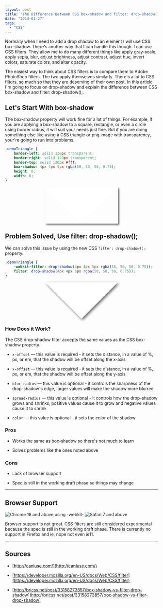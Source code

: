```yaml
---
layout: post
title: "The Difference Between CSS box-shadow and filter: drop-shadow();"
date: "2014-01-27"
tags: 
  - "CSS"
---
```


<p class="intro"><span class="dropcap">N</span>ormally when I need to add a drop shadow to an element I will use CSS box-shadow. There's another way that I can handle this though. I can use CSS filters. They allow me to do many different things like apply gray-scale, apply sepia, blur, adjust brightness, adjust contrast, adjust hue, invert colors, saturate colors, and alter opacity.</p>

The easiest way to think about CSS filters is to compare them to Adobe PhotoShop filters. The two apply themselves similarly. There's a lot to CSS filters, so much so that they are deserving of their own post. In this article I'm going to focus on drop-shadow and explain the difference between CSS box-shadow and filter: drop-shadow();.

<style>
.demoTriangle { border-left: solid 120px transparent; border-right: solid 120px transparent; border-top: solid 120px #fff; height: 0; margin: 0 auto; width: 0; } .boxShadow { box-shadow: 4px 4px 5px rgba(50, 50, 50, 0.75); } .dropShadow { -webkit-filter: drop-shadow(4px 4px 5px rgba(50, 50, 50, 0.75)); filter: drop-shadow(4px 4px 5px rgba(50, 50, 50, 0.75)); }
</style>

## Let's Start With box-shadow

The box-shadow property will work fine for a lot of things. For example, If you are applying a box-shadow to a square, rectangle, or even a circle using border radius, it will suit your needs just fine. But if you are doing something else like using a CSS triangle or png image with transparency, your're going to run into problems.

```css
.demoTriangle { 
    border-left: solid 120px transparent; 
    border-right: solid 120px transparent; 
    border-top: solid 120px #fff; 
    box-shadow: 4px 4px 5px rgba(50, 50, 50, 0.75);
    height: 0; 
    width: 0; 
}
```

<style>
#demo1 { display: flex; justify-content: center; } #demo1 .demoTriangle { border-left: solid 120px transparent; border-right: solid 120px transparent; border-top: solid 120px #fff; box-shadow: 4px 4px 5px rgba(50, 50, 50, 0.75); height: 0; width: 0; }
</style>

<div id="demo1" class="demoBox demoBox--alt02">
<div class="demoTriangle boxShadow">&nbsp;</div>
</div>

## Problem Solved, Use filter: drop-shadow();

We can solve this issue by using the new CSS `filter: drop-shadow();` property.

```css
.demoTriangle { 
    -webkit-filter: drop-shadow(4px 4px 5px rgba(50, 50, 50, 0.75));
    filter: drop-shadow(4px 4px 5px rgba(50, 50, 50, 0.75));
}
```

<style>
#demo2 { display: flex; justify-content: center; } #demo2 .demoTriangle { border-left: solid 120px transparent; border-right: solid 120px transparent; border-top: solid 120px #fff; height: 0; width: 0; -webkit-filter: drop-shadow(4px 4px 5px rgba(50, 50, 50, 0.75)); filter: drop-shadow(4px 4px 5px rgba(50, 50, 50, 0.75)); }
</style>

<div id="demo2" class="demoBox demoBox--alt03">
<div class="demoTriangle dropShadow">&nbsp;</div>
</div>

### How Does it Work?

The CSS drop-shadow filter accepts the same values as the CSS box-shadow property.

- `x-offset` — this value is required - it sets the distance, in a value of %, px, or em, that the shadow will be offset along the x-axis

- `x-offset` — this value is required - it sets the distance, in a value of %, px, or em, that the shadow will be offset along the y-axis

- `blur-radius` — this value is optional - it controls the sharpness of the drop-shadow's edge, larger values will make the shadow more blurred

- `spread-radius` — this value is optional - it controls how the drop-shadow grows and shrinks, positive values cause it to grow and negative values cause it to shrink

- `color` — this value is optional - it sets the color of the shadow

### Pros

- Works the same as box-shadow so there's not much to learn

- Solves problems like the ones noted above

### Cons

- Lack of browser support

- Spec is still in the working draft phase so things may change

* * *

## Browser Support

<div class="browserSupport__list">
<img src="../../assets/img/chrome.svg" alt="Chrome 18 and above using -webkit-" title="Chrome 18 and above using -webkit-">
<img src="../../assets/img/safari.svg" alt="Safari 7 and above" title="Safari 7 and above using -webkit-">
</div>

Browser support is not great. CSS filters are still considered experimental because the spec is still in the working draft phase. There is currently no support in Firefox and ie, nope not even ie11.

* * *

## Sources

- [http://caniuse.com/](http://caniuse.com/)

- [https://developer.mozilla.org/en-US/docs/Web/CSS/filter](https://developer.mozilla.org/en-US/docs/Web/CSS/filter)

- [http://bricss.net/post/33158273857/box-shadow-vs-filter-drop-shadow](http://bricss.net/post/33158273857/box-shadow-vs-filter-drop-shadow)
